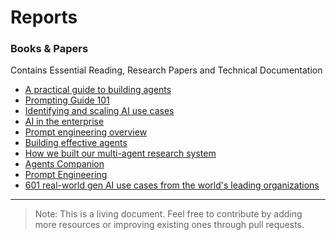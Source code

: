 # Reports

### Books & Papers
Contains Essential Reading, Research Papers and Technical Documentation

- [A practical guide to building agents](https://cdn.openai.com/business-guides-and-resources/a-practical-guide-to-building-agents.pdf)
- [Prompting Guide 101](https://services.google.com/fh/files/misc/gemini-for-google-workspace-prompting-guide-101.pdf)
- [Identifying and scaling AI use cases](https://cdn.openai.com/business-guides-and-resources/identifying-and-scaling-ai-use-cases.pdf)
- [AI in the enterprise](https://cdn.openai.com/business-guides-and-resources/ai-in-the-enterprise.pdf)
- [Prompt engineering overview](https://docs.anthropic.com/en/docs/build-with-claude/prompt-engineering/overview)
- [Building effective agents](https://www.anthropic.com/engineering/building-effective-agents)
- [How we built our multi-agent research system](https://www.anthropic.com/engineering/built-multi-agent-research-system)
- [Agents Companion](https://www.kaggle.com/whitepaper-agent-companion)
- [Prompt Engineering](https://www.kaggle.com/whitepaper-prompt-engineering)
- [601 real-world gen AI use cases from the world's leading organizations](https://cloud.google.com/transform/101-real-world-generative-ai-use-cases-from-industry-leaders)

---

> Note: This is a living document. Feel free to contribute by adding more resources or improving existing ones through pull requests.

